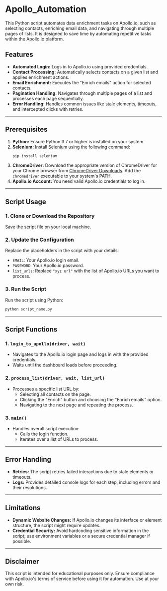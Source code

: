 # Apollo_Automation

This Python script automates data enrichment tasks on Apollo.io, such as selecting contacts, enriching email data, and navigating through multiple pages of lists. It is designed to save time by automating repetitive tasks within the Apollo.io platform.

## Features
- **Automated Login:** Logs in to Apollo.io using provided credentials.
- **Contact Processing:** Automatically selects contacts on a given list and applies enrichment actions.
- **Email Enrichment:** Executes the "Enrich emails" action for selected contacts.
- **Pagination Handling:** Navigates through multiple pages of a list and processes each page sequentially.
- **Error Handling:** Handles common issues like stale elements, timeouts, and intercepted clicks with retries.

---

## Prerequisites
1. **Python:** Ensure Python 3.7 or higher is installed on your system.
2. **Selenium:** Install Selenium using the following command:
   ```bash
   pip install selenium
   ```
3. **ChromeDriver:** Download the appropriate version of ChromeDriver for your Chrome browser from [ChromeDriver Downloads](https://sites.google.com/a/chromium.org/chromedriver/). Add the `chromedriver` executable to your system's PATH.
4. **Apollo.io Account:** You need valid Apollo.io credentials to log in.

---

## Script Usage

### 1. Clone or Download the Repository
Save the script file on your local machine.

### 2. Update the Configuration
Replace the placeholders in the script with your details:
- `EMAIL`: Your Apollo.io login email.
- `PASSWORD`: Your Apollo.io password.
- `list_urls`: Replace `"xyz url"` with the list of Apollo.io URLs you want to process.

### 3. Run the Script
Run the script using Python:
```bash
python script_name.py
```

---

## Script Functions

### 1. `login_to_apollo(driver, wait)`
- Navigates to the Apollo.io login page and logs in with the provided credentials.
- Waits until the dashboard loads before proceeding.

### 2. `process_list(driver, wait, list_url)`
- Processes a specific list URL by:
  - Selecting all contacts on the page.
  - Clicking the "Enrich" button and choosing the "Enrich emails" option.
  - Navigating to the next page and repeating the process.

### 3. `main()`
- Handles overall script execution:
  - Calls the login function.
  - Iterates over a list of URLs to process.

---

## Error Handling
- **Retries:** The script retries failed interactions due to stale elements or timeouts.
- **Logs:** Provides detailed console logs for each step, including errors and their resolutions.

---

## Limitations
- **Dynamic Website Changes:** If Apollo.io changes its interface or element structure, the script might require updates.
- **Credential Security:** Avoid hardcoding sensitive information in the script; use environment variables or a secure credential manager if possible.

---

## Disclaimer
This script is intended for educational purposes only. Ensure compliance with Apollo.io's terms of service before using it for automation. Use at your own risk.

